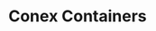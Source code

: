 ---
title: "Conex Containers"
description: "When you need serious protection for serious materials. These self-powered units deliver complete climate protection for everything inside."
image: "../../assets/images/equipment/containers/climate-controlled-container.PNG"
features:
  - "Live dashboards, text message/email alerts, and HD cameras"
  - "Zero reliance on site utilities or half-wired temp poles"
  - "Lock temps and humidity to spec with precision control"
  - "Mobile storage trims handling, warehousing, and damage expenses"
specifications:
  - label: "Length"
    value: "20 ft or 40 ft"
  - label: "Height"
    value: "Low box 8 ft or High box 9 ft 6 in"
  - label: "Width"
    value: "8 ft"
  - label: "Storage Capacity"
    value: "20' Low: 1,280 cu ft | 20' High: 1,520 cu ft | 40' Low: 2,560 cu ft | 40' High: 3,040 cu ft"
  - label: "Power"
    value: "On-board generator with backup generator and shore-power option"
  - label: "Climate Control"
    value: "Commercial-grade HVAC with humidity control"
order_button_text: "Get Container Quote"
--- 